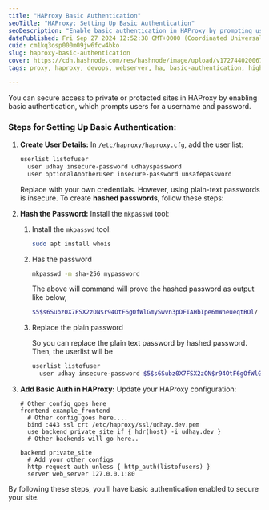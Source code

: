 ```yaml
---
title: "HAProxy Basic Authentication"
seoTitle: "HAProxy: Setting Up Basic Authentication"
seoDescription: "Enable basic authentication in HAProxy by prompting users for credentials to secure access to protected sites"
datePublished: Fri Sep 27 2024 12:52:38 GMT+0000 (Coordinated Universal Time)
cuid: cm1kq3osp000m09jw6fcw4bko
slug: haproxy-basic-authentication
cover: https://cdn.hashnode.com/res/hashnode/image/upload/v1727440200676/23fdd59e-1875-43d7-9611-4f2acc216327.jpeg
tags: proxy, haproxy, devops, webserver, ha, basic-authentication, high-availability

---
```


You can secure access to private or protected sites in HAProxy by enabling basic authentication, which prompts users for a username and password.

### Steps for Setting Up Basic Authentication:

1. **Create User Details:** In `/etc/haproxy/haproxy.cfg`, add the user list:
    
    ```bash
    userlist listofuser
      user udhay insecure-password udhayspassword
      user optionalAnotherUser insecure-password unsafepassword
    ```
    
    Replace with your own credentials. However, using plain-text passwords is insecure. To create **hashed passwords**, follow these steps:
    
2. **Hash the Password:** Install the `mkpasswd` tool:
    
    1. Install the `mkpasswd` tool:
        
        ```bash
        sudo apt install whois
        ```
        
    2. Has the password
        
        ```bash
        mkpasswd -m sha-256 mypassword
        ```
        
        The above will command will prove the hashed password as output like below,
        
        ```bash
        $5$s6Subz0X7FSX2zON$r94OtF6gOfWlGmySwvn3pDFIAHbIpe6mWneueqtBOl/
        ```
        
    3. Replace the plain password
        
        So you can replace the plain text password by hashed password. Then, the userlist will be
        
        ```bash
        userlist listofuser
          user udhay insecure-password $5$s6Subz0X7FSX2zON$r94OtF6gOfWlGmySwvn3pDFIAHbIpe6mWneueqtBOl/
        ```
        
3. **Add Basic Auth in HAProxy:** Update your HAProxy configuration:
    
    ```nginx
    # Other config goes here
    frontend example_frontend
      # Other config goes here....
      bind :443 ssl crt /etc/haproxy/ssl/udhay.dev.pem
      use_backend private_site if { hdr(host) -i udhay.dev }
      # Other backends will go here..
    
    backend private_site
      # Add your other configs
      http-request auth unless { http_auth(listofusers) }
      server web_server 127.0.0.1:80
    ```
    

By following these steps, you'll have basic authentication enabled to secure your site.